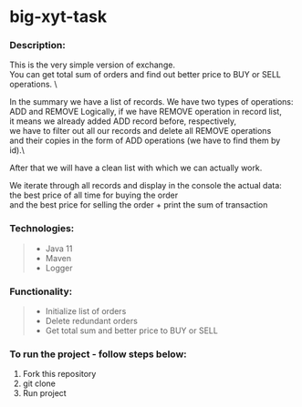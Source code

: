 # big-xyt-task
### Description:
This is the very simple version of exchange. \
You can get total sum of orders and find out better price to BUY or SELL operations. \

In the summary we have a list of records. We have two types of operations: \
ADD and REMOVE Logically, if we have REMOVE operation in record list, \
it means we already added ADD record before, respectively, \
we have to filter out all our records and delete all REMOVE operations \
and their copies in the form of ADD operations (we have to find them by id).\

After that we will have a clean list with which we can actually work.

We iterate through all records and display in the console the actual data: \
the best price of all time for buying the order \
and the best price for selling the order + print the sum of transaction

### Technologies:
> - Java 11
> - Maven
> - Logger

### Functionality:
> - Initialize list of orders
> - Delete redundant orders
> - Get total sum and better price to BUY or SELL

### To run the project - follow steps below:
1. Fork this repository
2. git clone <your link>
3. Run project